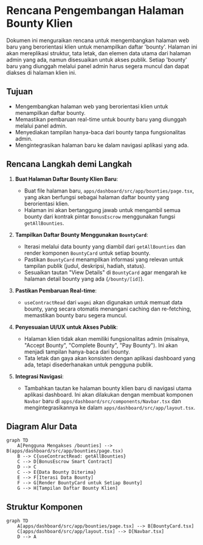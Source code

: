 # Rencana Pengembangan Halaman Bounty Klien

Dokumen ini menguraikan rencana untuk mengembangkan halaman web baru yang berorientasi klien untuk menampilkan daftar 'bounty'. Halaman ini akan mereplikasi struktur, tata letak, dan elemen data utama dari halaman admin yang ada, namun disesuaikan untuk akses publik. Setiap 'bounty' baru yang diunggah melalui panel admin harus segera muncul dan dapat diakses di halaman klien ini.

## Tujuan

*   Mengembangkan halaman web yang berorientasi klien untuk menampilkan daftar bounty.
*   Memastikan pembaruan real-time untuk bounty baru yang diunggah melalui panel admin.
*   Menyediakan tampilan hanya-baca dari bounty tanpa fungsionalitas admin.
*   Mengintegrasikan halaman baru ke dalam navigasi aplikasi yang ada.

## Rencana Langkah demi Langkah

1.  **Buat Halaman Daftar Bounty Klien Baru**:
    *   Buat file halaman baru, `apps/dashboard/src/app/bounties/page.tsx`, yang akan berfungsi sebagai halaman daftar bounty yang berorientasi klien.
    *   Halaman ini akan bertanggung jawab untuk mengambil semua bounty dari kontrak pintar `BonusEscrow` menggunakan fungsi `getAllBounties`.

2.  **Tampilkan Daftar Bounty Menggunakan `BountyCard`**:
    *   Iterasi melalui data bounty yang diambil dari `getAllBounties` dan render komponen `BountyCard` untuk setiap bounty.
    *   Pastikan `BountyCard` menampilkan informasi yang relevan untuk tampilan publik (judul, deskripsi, hadiah, status).
    *   Sesuaikan tautan "View Details" di `BountyCard` agar mengarah ke halaman detail bounty yang ada (`/bounty/[id]`).

3.  **Pastikan Pembaruan Real-time**:
    *   `useContractRead` dari `wagmi` akan digunakan untuk memuat data bounty, yang secara otomatis menangani caching dan re-fetching, memastikan bounty baru segera muncul.

4.  **Penyesuaian UI/UX untuk Akses Publik**:
    *   Halaman klien tidak akan memiliki fungsionalitas admin (misalnya, "Accept Bounty", "Complete Bounty", "Pay Bounty"). Ini akan menjadi tampilan hanya-baca dari bounty.
    *   Tata letak dan gaya akan konsisten dengan aplikasi dashboard yang ada, tetapi disederhanakan untuk pengguna publik.

5.  **Integrasi Navigasi**:
    *   Tambahkan tautan ke halaman bounty klien baru di navigasi utama aplikasi dashboard. Ini akan dilakukan dengan membuat komponen `Navbar` baru di `apps/dashboard/src/components/Navbar.tsx` dan mengintegrasikannya ke dalam `apps/dashboard/src/app/layout.tsx`.

## Diagram Alur Data

```mermaid
graph TD
    A[Pengguna Mengakses /bounties] --> B(apps/dashboard/src/app/bounties/page.tsx)
    B --> C{useContractRead: getAllBounties}
    C --> D[BonusEscrow Smart Contract]
    D --> C
    C --> E{Data Bounty Diterima}
    E --> F[Iterasi Data Bounty]
    F --> G[Render BountyCard untuk Setiap Bounty]
    G --> H[Tampilan Daftar Bounty Klien]
```

## Struktur Komponen

```mermaid
graph TD
    A[apps/dashboard/src/app/bounties/page.tsx] --> B[BountyCard.tsx]
    C[apps/dashboard/src/app/layout.tsx] --> D[Navbar.tsx]
    D --> A